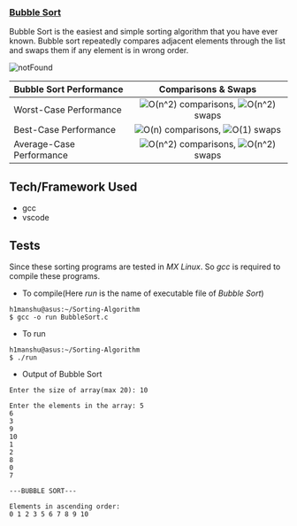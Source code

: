 ### [Bubble Sort](https://github.com/Himanshu40/Sorting-Algorithm/blob/master/BubbleSort.c)
Bubble Sort is the easiest and simple sorting algorithm that you have ever known. Bubble sort repeatedly compares adjacent elements through the list and swaps them if any element is in wrong order.

![notFound](https://upload.wikimedia.org/wikipedia/commons/c/c8/Bubble-sort-example-300px.gif "An example of bubble sort")

| **Bubble Sort Performance** | **Comparisons & Swaps**            |
| --------------------------- | :--------------------------------: |
| Worst-Case Performance      | ![O(n^2)](https://render.githubusercontent.com/render/math?math=O(n%5E2)) comparisons, ![O(n^2)](https://render.githubusercontent.com/render/math?math=O(n%5E2)) swaps   |
| Best-Case Performance       | ![O(n)](https://render.githubusercontent.com/render/math?math=O(n)) comparisons, ![O(1)](https://render.githubusercontent.com/render/math?math=O(1)) swaps       |
| Average-Case Performance    | ![O(n^2)](https://render.githubusercontent.com/render/math?math=O(n%5E2)) comparisons, ![O(n^2)](https://render.githubusercontent.com/render/math?math=O(n%5E2)) swaps   |

## Tech/Framework Used
+ gcc
+ vscode

## Tests
Since these sorting programs are tested in *MX Linux*. So *gcc* is required to compile these programs.
+ To compile(Here *run* is the name of executable file of *Bubble Sort*)
```
h1manshu@asus:~/Sorting-Algorithm
$ gcc -o run BubbleSort.c 
```
+ To run
```
h1manshu@asus:~/Sorting-Algorithm
$ ./run 
```
+ Output of Bubble Sort
```
Enter the size of array(max 20): 10

Enter the elements in the array: 5
6
3
9
10
1
2
8
0
7

---BUBBLE SORT---

Elements in ascending order:
0 1 2 3 5 6 7 8 9 10
```